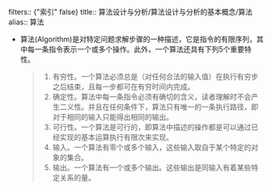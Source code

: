 filters:: {"索引" false}
title:: 算法设计与分析/算法设计与分析的基本概念/算法
alias:: 算法

- 算法(Algorithm)是对特定问题求解步骤的一种描述，它是指令的有限序列，其中每一条指令表示一个或多个操作。此外，一个算法还具有下列5个重要特性。
  > 1. 有穷性。一个算法必须总是（对任何合法的输入值）在执行有穷步之后结束，且每一步都可在有穷时间内完成。
  > 2. 确定性。算法中每一条指令必须有确切的含义，读者理解时不会产生二义性。并且在任何条件下，算法只有唯一的一条执行路径，即对于相同的输入只能得出相同的输出。
  > 3. 可行性。一个算法是可行的，即算法中描述的操作都是可以通过已经实现的基本运算执行有限次来实现。
  > 4. 输入。一个算法有零个或多个输入，这些输入取自于某个特定的对象的集合。
  > 5. 输出。一个算法有一个或多个输出。这些输出是同输入有着某些特定关系的量。
